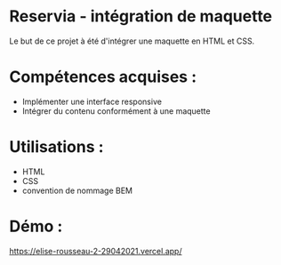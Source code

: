# Reservia - intégration de maquette
Le but de ce projet à été d'intégrer une maquette en HTML et CSS.

# Compétences acquises :
- Implémenter une interface responsive
- Intégrer du contenu conformément à une maquette

# Utilisations : 
- HTML
- CSS
- convention de nommage BEM 

# Démo :
https://elise-rousseau-2-29042021.vercel.app/

